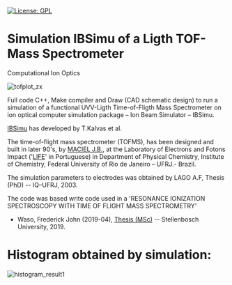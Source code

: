 [![License: GPL](https://img.shields.io/badge/License-GPL-yellow.svg)](https://opensource.org/licenses/GPL-3.0)


# Simulation IBSimu of a Ligth TOF-Mass Spectrometer 
Computational Ion Optics

![tofplot_zx](https://user-images.githubusercontent.com/97371621/148947954-d5b24e93-795d-4907-a465-a015b97c1044.jpg)


Full code C++, Make compiler and Draw (CAD schematic design) to run a simulation of a functional UVV-Ligth Time-of-Fligth Mass Spectrometer on ion optical computer simulation package – Ion Beam Simulator – IBSimu.

[IBSimu](http://ibsimu.sourceforge.net/) has developed by T.Kalvas et al.

The time-of-flight mass spectrometer (TOFMS), has been designed and built in later 90's, by [MACIEL J.B.](https://aip.scitation.org/doi/abs/10.1063/1.54579), at the Laboratory of Electrons and Fotons Impact ('[LIFE](https://www.iq.ufrj.br/laboratorios/laboratorio-de-impacto-de-fotons-e-eletrons-life/)' in Portuguese) in Department of Physical Chemistry, Institute of Chemistry, Federal University of Rio de Janeiro – UFRJ.- Brazil.

The simulation parameters to electrodes was obtained by LAGO A.F, Thesis (PhD) -- IQ–UFRJ, 2003.

The code was based write code used in a 'RESONANCE IONIZATION SPECTROSCOPY WITH TIME OF FLIGHT MASS SPECTROMETRY'
- Waso, Frederick John (2019-04), [Thesis (MSc)](http://scholar.sun.ac.za/handle/10019.1/106191) -- Stellenbosch University, 2019.

# Histogram obtained by simulation:
![histogram_result1](https://user-images.githubusercontent.com/97371621/148949346-b4c58f02-990f-447c-bec7-cc855e88397d.png)
